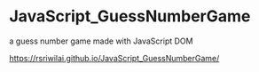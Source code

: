 # JavaScript_GuessNumberGame
a guess number game made with JavaScript DOM 

https://rsriwilai.github.io/JavaScript_GuessNumberGame/
